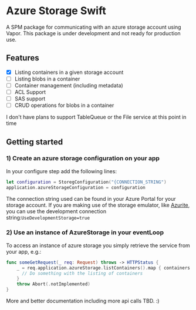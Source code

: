 # Azure Storage Swift

A SPM package for communicating with an azure storage account using Vapor.
This package is under development and not ready for production use.

## Features
- [x] Listing containers in a given storage account
- [ ] Listing blobs in a container
- [ ] Container management (including metadata)
- [ ] ACL Support
- [ ] SAS support
- [ ] CRUD operations for blobs in a container

I don't have plans to support TableQueue or the File service at this point in time

## Getting started


### 1) Create an azure storage configuration on your app

In your configure step add the following lines:

```swift
let configuration = StoregConfiguration("{CONNECTION_STRING")
application.azureStorageConfiguration = configuration
```

The connection string used can be found in your Azure Portal for your storage account.
If you are making use of the storage emulator, like [Azurite](https://github.com/Azure/Azurite), you can use the development connection string:`UseDevelopmentStorage=true`

### 2) Use an instance of AzureStorage in your eventLoop

To access an instance of azure storage you simply retrieve the service from your app, e.g.:

```swift
func someGetRequest(_ req: Request) throws -> HTTPStatus {
    _ = req.application.azureStorage.listContainers().map { containers -> () in
      // Do something with the listing of containers
    }
    throw Abort(.notImplemented)
}
```

More and better documentation including more api calls TBD. :)
